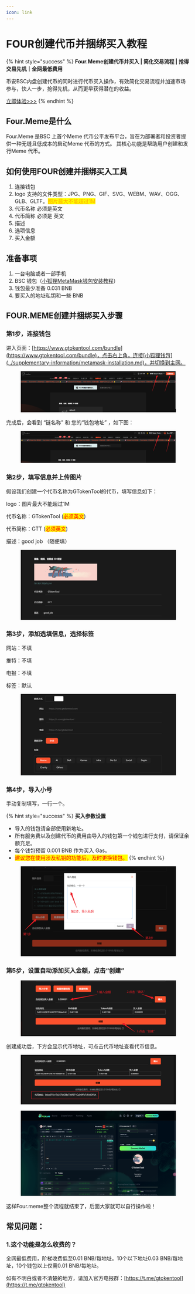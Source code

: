 ```yaml
---
icon: link
---
```


# FOUR创建代币并捆绑买入教程

{% hint style="success" %}
**Four.Meme创建代币并买入 | 简化交易流程 | 抢得交易先机｜全网最低费用**

币安BSC内盘创建代币的同时进行代币买入操作，有效简化交易流程并加速市场参与，快人一步，抢得先机，从而更早获得潜在的收益。

[立即体验>>>](https://www.gtokentool.com/bundle)
{% endhint %}

## **Four.Meme是什么**

Four.Meme 是BSC 上首个Meme 代币公平发布平台，旨在为部署者和投资者提供一种无缝且低成本的启动Meme 代币的方式。 其核心功能是帮助用户创建和发行Meme 代币。

## **如何使用FOUR创建并捆绑买入工具**

1. 连接钱包
2. logo 支持的文件类型：JPG、PNG、GIF、SVG、WEBM、WAV、OGG、GLB、GLTF。<mark style="color:orange;">图片最大不能超过1M</mark>
3. 代币名称 必须是英文
4. 代币简称 必须是 英文
5. 描述
6. 选项信息
7. 买入金额

## **准备事项**

1. 一台电脑或者一部手机
2. BSC 钱包（[小狐狸MetaMask钱包安装教程](../supplementary-information/metamask-installation.md)）
3. 钱包最少准备 0.031 BNB
4. 要买入的地址私钥和一些 BNB

## **FOUR.MEME创建并捆绑买入步骤**

### 第1步，连接钱包

进入页面：[https://www.gtokentool.com/bundle](https://www.gtokentool.com/bundle)，点击右上角，连接[小狐狸钱包](../supplementary-information/metamask-installation.md)，并切换到主网。

<figure><img src="../.gitbook/assets/Snipaste_2025-03-24_10-29-58.png" alt=""><figcaption></figcaption></figure>

完成后，会看到 “链名称” 和 您的“钱包地址” ，如下图：

<figure><img src="../.gitbook/assets/Snipaste_2025-03-24_10-37-50.png" alt=""><figcaption></figcaption></figure>

### 第2步，填写信息并上传图片

假设我们创建一个代币名称为GTokenTool的代币，填写信息如下：

logo：图片最大不能超过1M

代币名称：GTokenTool  (<mark style="color:red;">必须英文</mark>)

代币简称：GTT  (<mark style="color:red;">必须英文</mark>)

描述：good job （随便填）

<figure><img src="../.gitbook/assets/Snipaste_2025-03-24_10-41-18.png" alt=""><figcaption></figcaption></figure>

### 第3步，添加选填信息，选择标签

网站：不填

推特：不填

电报：不填

标签：默认

<figure><img src="../.gitbook/assets/Snipaste_2025-03-24_10-55-47.png" alt=""><figcaption></figcaption></figure>

### 第4步，导入小号

手动复制填写，一行一个。

{% hint style="success" %}
**买入参数设置**

* 导入的钱包请全部使用新地址。
* 所有服务费以及创建代币的费用由导入的钱包第一个钱包进行支付，请保证余额充足。
* 每个钱包预留 0.001 BNB 作为买入 Gas。
* <mark style="color:red;">建议您在使用涉及私钥的功能后，及时更换钱包。</mark>
{% endhint %}

<figure><img src="../.gitbook/assets/Snipaste_2025-03-24_10-58-47.png" alt=""><figcaption></figcaption></figure>

### 第5步，设置自动添加买入金额，点击“创建”

<figure><img src="../.gitbook/assets/Snipaste_2025-03-24_11-03-26.png" alt=""><figcaption></figcaption></figure>

创建成功后，下方会显示代币地址，可点击代币地址查看代币信息。

<figure><img src="../.gitbook/assets/Snipaste_2025-03-24_11-06-00.png" alt=""><figcaption></figcaption></figure>

<figure><img src="../.gitbook/assets/Snipaste_2025-03-24_11-08-37.png" alt=""><figcaption></figcaption></figure>

这样Four.meme整个流程就结束了，后面大家就可以自行操作啦！

## 常见问题：

### 1.这个功能是怎么收费的？

全网最低费用，阶梯收费低至0.01 BNB/每地址。10个以下地址0.03 BNB/每地址，10个钱包以上仅需0.01 BNB/每地址。



如有不明白或者不清楚的地方，请加入官方电报群：[https://t.me/gtokentool](https://t.me/gtokentool)
